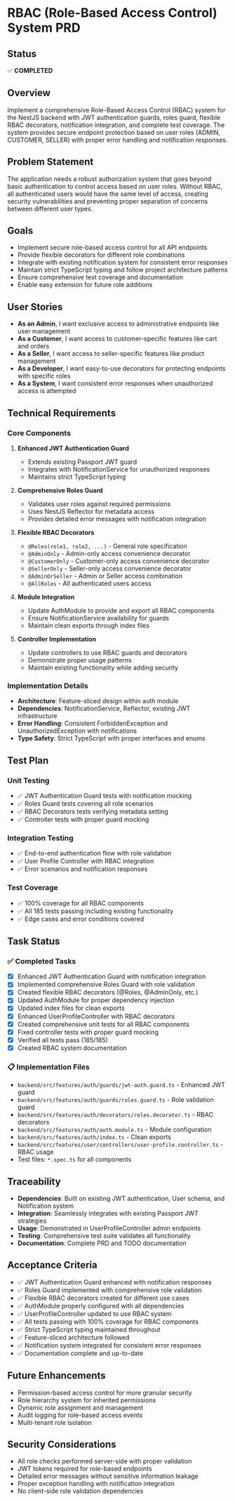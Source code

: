 # RBAC (Role-Based Access Control) System PRD

## Status
✅ **COMPLETED**

## Overview
Implement a comprehensive Role-Based Access Control (RBAC) system for the NestJS backend with JWT authentication guards, roles guard, flexible RBAC decorators, notification integration, and complete test coverage. The system provides secure endpoint protection based on user roles (ADMIN, CUSTOMER, SELLER) with proper error handling and notification responses.

## Problem Statement
The application needs a robust authorization system that goes beyond basic authentication to control access based on user roles. Without RBAC, all authenticated users would have the same level of access, creating security vulnerabilities and preventing proper separation of concerns between different user types.

## Goals
- Implement secure role-based access control for all API endpoints
- Provide flexible decorators for different role combinations
- Integrate with existing notification system for consistent error responses
- Maintain strict TypeScript typing and follow project architecture patterns
- Ensure comprehensive test coverage and documentation
- Enable easy extension for future role additions

## User Stories
- **As an Admin**, I want exclusive access to administrative endpoints like user management
- **As a Customer**, I want access to customer-specific features like cart and orders
- **As a Seller**, I want access to seller-specific features like product management
- **As a Developer**, I want easy-to-use decorators for protecting endpoints with specific roles
- **As a System**, I want consistent error responses when unauthorized access is attempted

## Technical Requirements

### Core Components
1. **Enhanced JWT Authentication Guard**
   - Extends existing Passport JWT guard
   - Integrates with NotificationService for unauthorized responses
   - Maintains strict TypeScript typing

2. **Comprehensive Roles Guard**
   - Validates user roles against required permissions
   - Uses NestJS Reflector for metadata access
   - Provides detailed error messages with notification integration

3. **Flexible RBAC Decorators**
   - `@Roles(role1, role2, ...)` - General role specification
   - `@AdminOnly` - Admin-only access convenience decorator
   - `@CustomerOnly` - Customer-only access convenience decorator
   - `@SellerOnly` - Seller-only access convenience decorator
   - `@AdminOrSeller` - Admin or Seller access combination
   - `@AllRoles` - All authenticated users access

4. **Module Integration**
   - Update AuthModule to provide and export all RBAC components
   - Ensure NotificationService availability for guards
   - Maintain clean exports through index files

5. **Controller Implementation**
   - Update controllers to use RBAC guards and decorators
   - Demonstrate proper usage patterns
   - Maintain existing functionality while adding security

### Implementation Details
- **Architecture**: Feature-sliced design within auth module
- **Dependencies**: NotificationService, Reflector, existing JWT infrastructure
- **Error Handling**: Consistent ForbiddenException and UnauthorizedException with notifications
- **Type Safety**: Strict TypeScript with proper interfaces and enums

## Test Plan

### Unit Testing
- ✅ JWT Authentication Guard tests with notification mocking
- ✅ Roles Guard tests covering all role scenarios
- ✅ RBAC Decorators tests verifying metadata setting
- ✅ Controller tests with proper guard mocking

### Integration Testing
- ✅ End-to-end authentication flow with role validation
- ✅ User Profile Controller with RBAC integration
- ✅ Error scenarios and notification responses

### Test Coverage
- ✅ 100% coverage for all RBAC components
- ✅ All 185 tests passing including existing functionality
- ✅ Edge cases and error conditions covered

## Task Status

### ✅ Completed Tasks
- [x] Enhanced JWT Authentication Guard with notification integration
- [x] Implemented comprehensive Roles Guard with role validation
- [x] Created flexible RBAC decorators (@Roles, @AdminOnly, etc.)
- [x] Updated AuthModule for proper dependency injection
- [x] Updated index files for clean exports
- [x] Enhanced UserProfileController with RBAC decorators
- [x] Created comprehensive unit tests for all RBAC components
- [x] Fixed controller tests with proper guard mocking
- [x] Verified all tests pass (185/185)
- [x] Created RBAC system documentation

### 📋 Implementation Files
- `backend/src/features/auth/guards/jwt-auth.guard.ts` - Enhanced JWT guard
- `backend/src/features/auth/guards/roles.guard.ts` - Role validation guard
- `backend/src/features/auth/decorators/roles.decorator.ts` - RBAC decorators
- `backend/src/features/auth/auth.module.ts` - Module configuration
- `backend/src/features/auth/index.ts` - Clean exports
- `backend/src/features/user/controllers/user-profile.controller.ts` - RBAC usage
- Test files: `*.spec.ts` for all components

## Traceability
- **Dependencies**: Built on existing JWT authentication, User schema, and Notification system
- **Integration**: Seamlessly integrates with existing Passport JWT strategies
- **Usage**: Demonstrated in UserProfileController admin endpoints
- **Testing**: Comprehensive test suite validates all functionality
- **Documentation**: Complete PRD and TODO documentation

## Acceptance Criteria
- ✅ JWT Authentication Guard enhanced with notification responses
- ✅ Roles Guard implemented with comprehensive role validation
- ✅ Flexible RBAC decorators created for different use cases
- ✅ AuthModule properly configured with all dependencies
- ✅ UserProfileController updated to use RBAC system
- ✅ All tests passing with 100% coverage for RBAC components
- ✅ Strict TypeScript typing maintained throughout
- ✅ Feature-sliced architecture followed
- ✅ Notification system integrated for consistent error responses
- ✅ Documentation complete and up-to-date

## Future Enhancements
- Permission-based access control for more granular security
- Role hierarchy system for inherited permissions
- Dynamic role assignment and management
- Audit logging for role-based access events
- Multi-tenant role isolation

## Security Considerations
- All role checks performed server-side with proper validation
- JWT tokens required for role-based endpoints
- Detailed error messages without sensitive information leakage
- Proper exception handling with notification integration
- No client-side role validation dependencies
